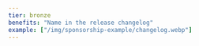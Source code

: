 ```yaml
---
tier: bronze
benefits: "Name in the release changelog"
example: ["/img/sponsorship-example/changelog.webp"]
---
```

